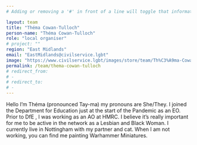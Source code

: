 ```yaml
---
# Adding or removing a '#' in front of a line will toggle that information off and on from being processed. 

layout: team
title: "Théma Cowan-Tulloch"
person-name: "Théma Cowan-Tulloch"
role: "local organiser"
# project: ""
region: "East Midlands"
email: "EastMidlands@civilservice.lgbt"
image: "https://www.civilservice.lgbt/images/store/team/Th%C3%A9ma-Cowan-Tulloch.jpeg.jpg"
permalink: /team/thema-cowan-tulloch
# redirect_from: 
# - 
# redirect_to: 
# - 
---
```


Hello I’m Théma (pronounced Tay-ma) my pronouns are She/They. I joined  the Department for Education just at the start of the Pandemic as an EO. Prior to DfE , I was working as an AO at HMRC. I believe it’s really important for me to be active in the network as a Lesbian and Black Woman. I currently live in  Nottingham with my partner and cat. When I am not working, you can find me painting Warhammer Miniatures.

